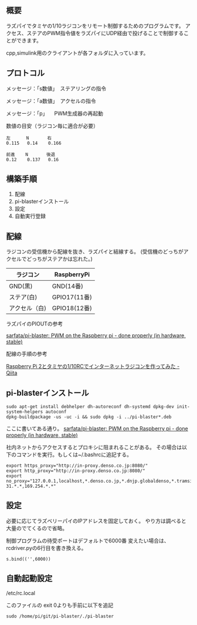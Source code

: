 ﻿
## 概要
ラズパイでタミヤの1/10ラジコンをリモート制御するためのプログラムです。
アクセス、ステアのPWM指令値をラズパイにUDP経由で投げることで制御することができます。

cpp,simulink用のクライアントが各フォルダに入っています。

## プロトコル

メッセージ：「s数値」　ステアリングの指令

メッセージ：「a数値」　アクセルの指令

メッセージ：「p」	　PWM生成器の再起動

数値の目安（ラジコン毎に適合が必要）	

	左      N       右
	0.115	0.14	0.166

    前進    N       後退
	0.12	0.137	0.16




## 構築手順

1. 配線
2. pi-blasterインストール
3. 設定
4. 自動実行登録


## 配線

ラジコンの受信機から配線を抜き、ラズパイと結線する。
(受信機のどっちがアクセルでどっちがステアかは忘れた。)

|  ラジコン  |  RaspberryPi  |
| ---- | ---- |
|  GND(黒)  |  GND(14番)  |
|  ステア(白)  |  GPIO17(11番)  |
|  アクセル（白)  |  GPIO18(12番)  |


ラズパイのPIOUTの参考

[sarfata/pi\-blaster: PWM on the Raspberry pi \- done properly \(in hardware, stable\)](https://github.com/sarfata/pi-blaster#how-to-use)

配線の手順の参考

[Raspberry Pi 2とタミヤの1/10RCでインターネットラジコンを作ってみた \- Qiita](https://qiita.com/yas-nyan/items/8e358d919c663848b4e6#%E9%85%8D%E7%B7%9A%E7%B7%A8)



## pi-blasterインストール
```
sudo apt-get install debhelper dh-autoreconf dh-systemd dpkg-dev init-system-helpers autoconf
dpkg-buildpackage -us -uc -i && sudo dpkg -i ../pi-blaster*.deb
```

ここに書いてある通り。
[sarfata/pi\-blaster: PWM on the Raspberry pi \- done properly \(in hardware, stable\)](https://github.com/sarfata/pi-blaster#build-your-own-deb-package-and-install-with-dpkg)

社内ネットからアクセスするとプロキシに阻まれることがある。
その場合は以下のコマンドを実行。もしくは~/.bashrcに追記する。
```
export https_proxy="http://in-proxy.denso.co.jp:8080/"
export http_proxy="http://in-proxy.denso.co.jp:8080/"
export no_proxy="127.0.0.1,localhost,*.denso.co.jp,*.dnjp.globaldenso,*.tramsite.com,133.192.*.*,10.*.*.*,192.168.*.*,172.16-31.*.*,169.254.*.*"
```

## 設定
必要に応じてラズベリーパイのIPアドレスを固定しておく。
やり方は調べると大量のでてくるので省略。

制御プログラムの待受ポートはデフォルトで6000番
変えたい場合は、rcdriver.pyの6行目を書き換える。
```
s.bind(('',6000))
```
## 自動起動設定
/etc/rc.local

このファイルの exit 0よりも手前に以下を追記
```
sudo /home/pi/git/pi-blaster/./pi-blaster
```

